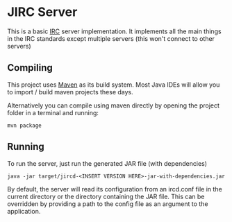 JIRC Server
===========
This is a basic [IRC](http://en.wikipedia.org/wiki/Internet_Relay_Chat) server implementation. It implements all the main things in the IRC standards except multiple servers (this won't connect to other servers)

Compiling
---------
This project uses [Maven](http://maven.apache.org/) as its build system. Most Java IDEs will allow you to import / build maven projects these days.

Alternatively you can compile using maven directly by opening the project folder in a terminal and running:

    mvn package

Running
-------
To run the server, just run the generated JAR file (with dependencies)

    java -jar target/jircd-<INSERT VERSION HERE>-jar-with-dependencies.jar

By default, the server will read its configuration from an ircd.conf file in the current directory or the directory containing the JAR file. This can be overridden by providing a path to the config file as an argument to the application.


